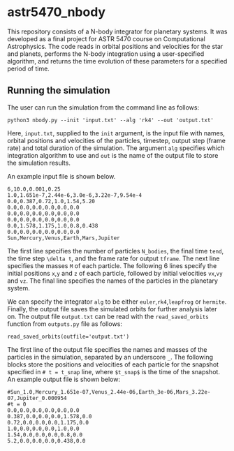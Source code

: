 # astr5470_nbody
This repository consists of a N-body integrator for planetary systems. It was developed as a final project for ASTR 5470 course on Computational Astrophysics. The code reads in orbital positions and velocities for the star and planets, performs the N-body integration using a user-specified algorithm, and returns the time evolution of these parameters for a specified period of time.

## Running the simulation
The user can run the simulation from the command line as follows:

`python3 nbody.py --init 'input.txt' --alg 'rk4' --out 'output.txt'`

Here, `input.txt`, supplied to the `init` argument, is the input file with names, orbital positions and velocities of the particles, timestep, output step (frame rate) and total duration of the simulation.  The argument `alg` specifies which integration algorithm to use and `out` is the name of the output file to store the simulation results.

An example input file is shown below.

```
6,10.0,0.001,0.25
1.0,1.651e-7,2.44e-6,3.0e-6,3.22e-7,9.54e-4
0.0,0.387,0.72,1.0,1.54,5.20
0.0,0.0,0.0,0.0,0.0,0.0
0.0,0.0,0.0,0.0,0.0,0.0
0.0,0.0,0.0,0.0,0.0,0.0
0.0,1.578,1.175,1.0,0.8,0.438
0.0,0.0,0.0,0.0,0.0,0.0
Sun,Mercury,Venus,Earth,Mars,Jupiter
```

The first line specifies the number of particles `N_bodies`, the final time `tend`, the time step `\delta t`, and the frame rate for output `tframe`. The next line specifies the masses `M` of each particle. The following 6 lines specify the initial positions `x`,`y` and `z` of each particle, followed by initial velocities `vx`,`vy` and `vz`. The final line specifies the names of the particles in the planetary system.

We can specify the integrator `alg` to be either `euler`,`rk4`,`leapfrog` or `hermite`. Finally, the output file saves the simulated orbits for further analysis later on. The output file `output.txt` can be read with the `read_saved_orbits` function from `outputs.py` file as follows:

`read_saved_orbits(outfile='output.txt')`

The first line of the output file specifies the names and masses of the particles in the simulation, separated by an underscore `_`. The following blocks store the positions and velocities of each particle for the snapshot specified in `# t = t_snap` line, where `$t_snap$` is the time of the snapshot. An example output file is shown below:

```
#Sun_1.0,Mercury_1.651e-07,Venus_2.44e-06,Earth_3e-06,Mars_3.22e-07,Jupiter_0.000954
#t = 0
0.0,0.0,0.0,0.0,0.0,0.0
0.387,0.0,0.0,0.0,1.578,0.0
0.72,0.0,0.0,0.0,1.175,0.0
1.0,0.0,0.0,0.0,1.0,0.0
1.54,0.0,0.0,0.0,0.8,0.0
5.2,0.0,0.0,0.0,0.438,0.0
```

